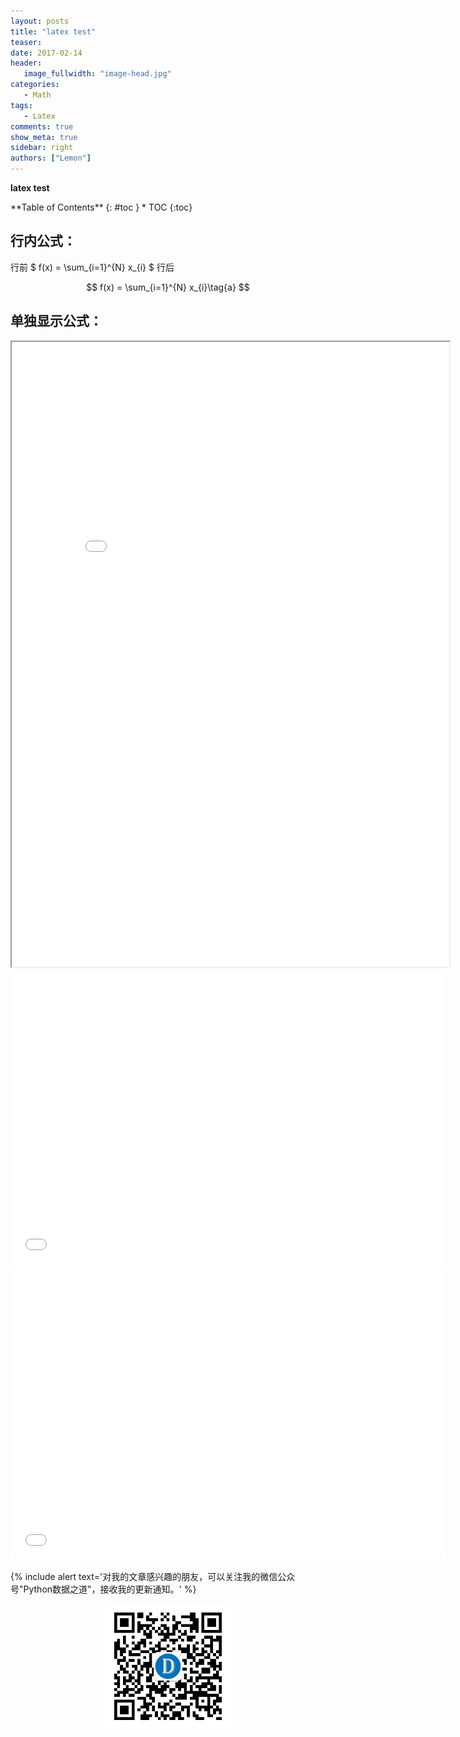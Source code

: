 ```yaml
---
layout: posts
title: "latex test"
teaser:
date: 2017-02-14
header:
   image_fullwidth: "image-head.jpg"
categories:
   - Math
tags:
   - Latex
comments: true
show_meta: true
sidebar: right
authors: ["Lemon"]
---
```

**latex test**


<div class="panel radius" markdown="1">
**Table of Contents**
{: #toc }
*  TOC
{:toc}
</div>


## 行内公式：

行前 $ f(x) = \sum_{i=1}^{N} x_{i} $  行后

$$ f(x) = \sum_{i=1}^{N} x_{i}\tag{a} $$

## 单独显示公式：



<iframe src="/images/zhilian.html" width="700" height="1000"></iframe>


<iframe src="//player.bilibili.com/player.html?aid=2692020&page=1" scrolling="no" border="0" frameborder="no" framespacing="0" allowfullscreen="true" width="696" height="470"> </iframe>


<iframe src="//player.bilibili.com/player.html?aid=8705995&page=1" scrolling="no" border="0" frameborder="no" framespacing="0" allowfullscreen="true" width="696" height="470"> </iframe>

{% include alert text='对我的文章感兴趣的朋友，可以关注我的微信公众号"Python数据之道"，接收我的更新通知。' %}

<div align="center"><img src="/images/qrcode.jpg" width="200"/></div>
